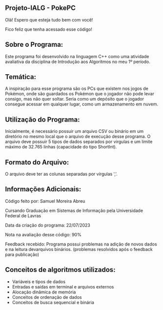 ## Projeto-IALG - PokePC

Olá! Espero que esteja tudo bem com você!

Fico feliz que tenha acessado esse código!

## Sobre o Programa:
Este programa foi desenvolvido na linguagem C++ como uma atividade avaliativa da disciplina
de Introdução aos Algoritmos no meu 1º período.
 
## Temática:
A inspiração para esse programa são os PCs que existem nos jogos de Pokémon, onde são
guardados os Pokémon que o jogador não pode levar consigo, mas não quer soltar. Seria como
um depósito que o jogador consegue acessar em qualquer lugar, como um armazenamento em nuvem.
 
## Utilização do Programa:
Inicialmente, é necessário possuir um arquivo CSV ou binário em um diretório no mesmo local que o arquivo de execução desse programa. O arquivo deve possuir 5 tipos de dados separados por virgulas e um limite máximo de 32.765 linhas (capacidade do tipo ShortInt).
 
## Formato do Arquivo:
O arquivo deve ter as colunas separadas por vírgulas ','.
 
## Informações Adicionais:
Código feito por: Samuel Moreira Abreu

Cursando Graduação em Sistemas de Informação pela Universidade Federal de Lavras

Data da criação do programa: 22/07/2023

Nota na avaliação desse código: 90%

Feedback recebido: Programa possui problemas na adição de novos dados e na leitura devarquivos binários. (problemas resolvidos após o feedback para publicação)
 
## Conceitos de algoritmos utilizados:

- Variáveis e tipos de dados
- Entradas e saídas em terminal e arquivos externos
- Alocação dinâmica de memória
- Conceitos de ordenação de dados
- Conceitos de busca sequencial e binária

